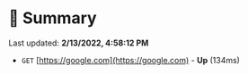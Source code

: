 # 📖 Summary
Last updated: **2/13/2022, 4:58:12 PM**

- `GET` [https://google.com](https://google.com) - **Up** (134ms)
